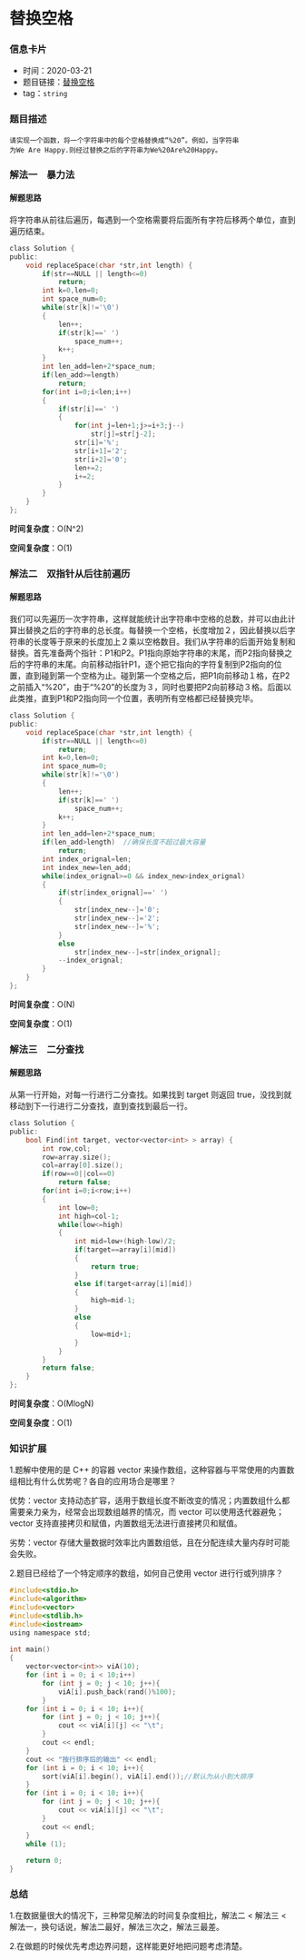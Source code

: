 # 替换空格
### 信息卡片
- 时间：2020-03-21
- 题目链接：[替换空格](https://www.nowcoder.com/practice/4060ac7e3e404ad1a894ef3e17650423?tpId=13&tqId=11155&tPage=1&rp=1&ru=/ta/coding-interviews&qru=/ta/coding-interviews/question-ranking)
- tag：`string`
### 题目描述
```
请实现一个函数，将一个字符串中的每个空格替换成“%20”。例如，当字符串
为We Are Happy.则经过替换之后的字符串为We%20Are%20Happy。
```
### 解法一　暴力法
#### 解题思路
将字符串从前往后遍历，每遇到一个空格需要将后面所有字符后移两个单位，直到遍历结束。
```C
class Solution {
public:
	void replaceSpace(char *str,int length) {
        if(str==NULL || length<=0)
            return;
        int k=0,len=0;
        int space_num=0;
        while(str[k]!='\0')
        {
            len++;
            if(str[k]==' ')
                space_num++;
            k++;
        }
        int len_add=len+2*space_num;
        if(len_add>=length)
            return;
        for(int i=0;i<len;i++)
        {
            if(str[i]==' ')
            {
                for(int j=len+1;j>=i+3;j--)
                    str[j]=str[j-2];
                str[i]='%';
                str[i+1]='2';
                str[i+2]='0';
                len+=2;
                i+=2;
            }
        }
    }
};
```
**时间复杂度**：O(N^2)

**空间复杂度**：O(1)

### 解法二　双指针从后往前遍历
#### 解题思路
我们可以先遍历一次字符串，这样就能统计出字符串中空格的总数，并可以由此计算出替换之后的字符串的总长度。每替换一个空格，长度增加２，因此替换以后字符串的长度等于原来的长度加上２乘以空格数目。我们从字符串的后面开始复制和替换。首先准备两个指针：P1和P2。P1指向原始字符串的末尾，而P2指向替换之后的字符串的末尾。向前移动指针P1，逐个把它指向的字符复制到P2指向的位置，直到碰到第一个空格为止。碰到第一个空格之后，把P1向前移动１格，在P2之前插入“%20”，由于“%20”的长度为３，同时也要把P2向前移动３格。后面以此类推，直到P1和P2指向同一个位置，表明所有空格都已经替换完毕。
```C
class Solution {
public:
	void replaceSpace(char *str,int length) {
        if(str==NULL || length<=0)
            return;
        int k=0,len=0;
        int space_num=0;
        while(str[k]!='\0')
        {
            len++;
            if(str[k]==' ')
                space_num++;
            k++;
        }
        int len_add=len+2*space_num;
        if(len_add>length)	//确保长度不超过最大容量
            return;
        int index_orignal=len;
        int index_new=len_add;
        while(index_orignal>=0 && index_new>index_orignal)
        {
            if(str[index_orignal]==' ')
            {
                str[index_new--]='0';
                str[index_new--]='2';
                str[index_new--]='%';
            }
            else
                str[index_new--]=str[index_orignal];
            --index_orignal;
        }
    }
};
```
**时间复杂度**：O(N)

**空间复杂度**：O(1)

### 解法三　二分查找
#### 解题思路
从第一行开始，对每一行进行二分查找。如果找到 target 则返回 true，没找到就移动到下一行进行二分查找，直到查找到最后一行。
```C
class Solution {
public:
    bool Find(int target, vector<vector<int> > array) {
        int row,col;
        row=array.size();
        col=array[0].size();
        if(row==0||col==0)
            return false;
        for(int i=0;i<row;i++)
        {
            int low=0;
            int high=col-1;
            while(low<=high)
            {
                int mid=low+(high-low)/2;
                if(target==array[i][mid])
                {
                    return true;
                }
                else if(target<array[i][mid])
                {
                    high=mid-1;
                }
                else
                {
                    low=mid+1;
                }
            }
        }
        return false;
    }
};
```
**时间复杂度**：O(MlogN)

**空间复杂度**：O(1)

### 知识扩展
1.题解中使用的是 C++ 的容器 vector 来操作数组，这种容器与平常使用的内置数组相比有什么优势呢？各自的应用场合是哪里？

优势：vector 支持动态扩容，适用于数组长度不断改变的情况；内置数组什么都需要亲力亲为，经常会出现数组越界的情况，而 vector 可以使用迭代器避免；vector 支持直接拷贝和赋值，内置数组无法进行直接拷贝和赋值。

劣势：vector 存储大量数据时效率比内置数组低，且在分配连续大量内存时可能会失败。

2.题目已经给了一个特定顺序的数组，如何自己使用 vector 进行行或列排序？
```C
#include<stdio.h>
#include<algorithm>
#include<vector>
#include<stdlib.h>
#include<iostream>
using namespace std;
 
int main()
{
	vector<vector<int>> viA(10);
	for (int i = 0; i < 10;i++)
		for (int j = 0; j < 10; j++){
			viA[i].push_back(rand()%100);
		}
	for (int i = 0; i < 10; i++){
		for (int j = 0; j < 10; j++){
			cout << viA[i][j] << "\t";
		}
		cout << endl;
	}
	cout << "按行排序后的输出" << endl;
	for (int i = 0; i < 10; i++){
		sort(viA[i].begin(), viA[i].end());//默认为从小到大排序
	}
	for (int i = 0; i < 10; i++){
		for (int j = 0; j < 10; j++){
			cout << viA[i][j] << "\t";
		}
		cout << endl;
	}
	while (1);
		
	return 0;
}
```
### 总结
1.在数据量很大的情况下，三种常见解法的时间复杂度相比，解法二 < 解法三 < 解法一，换句话说，解法二最好，解法三次之，解法三最差。

2.在做题的时候优先考虑边界问题，这样能更好地把问题考虑清楚。
